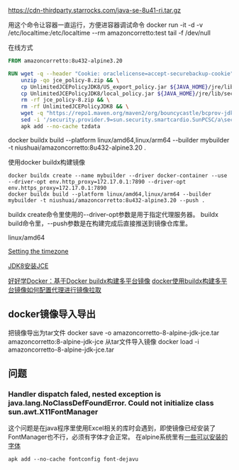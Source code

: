 

https://cdn-thirdparty.starrocks.com/java-se-8u41-ri.tar.gz



用这个命令让容器一直运行，方便进容器调试命令
docker run -it -d -v /etc/localtime:/etc/localtime --rm amazoncorretto:test tail -f /dev/null

在线方式
``` Dockerfile
FROM amazoncorretto:8u432-alpine3.20

RUN wget -q --header "Cookie: oraclelicense=accept-securebackup-cookie" "http://download.oracle.com/otn-pub/java/jce/8/jce_policy-8.zip" -O jce_policy-8.zip && \
    unzip -qo jce_policy-8.zip && \
    cp UnlimitedJCEPolicyJDK8/US_export_policy.jar ${JAVA_HOME}/jre/lib/security/US_export_policy.jar && \
    cp UnlimitedJCEPolicyJDK8/local_policy.jar ${JAVA_HOME}/jre/lib/security/local_policy.jar && \
    rm -rf jce_policy-8.zip && \
    rm -rf UnlimitedJCEPolicyJDK8 && \
    wget -q "https://repo1.maven.org/maven2/org/bouncycastle/bcprov-jdk18on/1.79/bcprov-jdk18on-1.79.jar" -O ${JAVA_HOME}/jre/lib/ext/bcprov-jdk18on-1.79.jar && \
    sed -i '/security.provider.9=sun.security.smartcardio.SunPCSC/a\security.provider.10=org.bouncycastle.jce.provider.BouncyCastleProvider' ${JAVA_HOME}/jre/lib/security/java.security && \
    apk add --no-cache tzdata
```

docker buildx build --platform linux/amd64,linux/arm64 --builder mybuilder -t niushuai/amazoncorretto:8u432-alpine3.20 .

使用docker buildx构建镜像
```
docker buildx create --name mybuilder --driver docker-container --use --driver-opt env.http_proxy=172.17.0.1:7890 --driver-opt env.https_proxy=172.17.0.1:7890
docker buildx build --platform linux/amd64,linux/arm64 --builder mybuilder -t niushuai/amazoncorretto:8u432-alpine3.20 --push .
```

buildx create命令里使用的--driver-opt参数是用于指定代理服务器。
buildx build命令里，--push参数是在构建完成后直接推送到镜像仓库里。


linux/amd64

[Setting the timezone](https://wiki.alpinelinux.org/wiki/Setting_the_timezone)

[JDK8安装JCE](https://gist.github.com/enrique-fernandez-polo/44a23b222d0e8abcae7a42152c4a0d93)

[好好学Docker：基于Docker buildx构建多平台镜像](https://www.voidking.com/dev-docker-buildx/)
[docker使用buildx构建多平台镜像如何配置代理进行镜像拉取](https://blog.csdn.net/blake32/article/details/139681251)
## docker镜像导入导出

把镜像导出为tar文件
docker save -o amazoncorretto-8-alpine-jdk-jce.tar amazoncorretto:8-alpine-jdk-jce
从tar文件导入镜像
docker load -i amazoncorretto-8-alpine-jdk-jce.tar


## 问题

### Handler dispatch faled, nested exception is java.lang.NoClassDefFoundError. Could not initialize class sun.awt.X11FontManager

这个问题是在java程序里使用Excel相关的库时会遇到，即使镜像已经安装了FontManager也不行，必须有字体才会正常。
在alpine系统里有[一些可以安装的字体](https://wiki.alpinelinux.org/wiki/Fonts#List_of_available_fonts)
```
apk add --no-cache fontconfig font-dejavu
```
